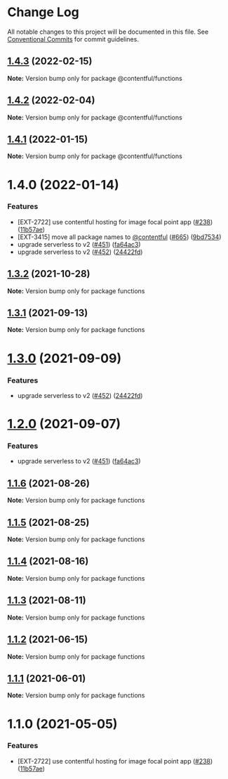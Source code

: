 # Change Log

All notable changes to this project will be documented in this file.
See [Conventional Commits](https://conventionalcommits.org) for commit guidelines.

## [1.4.3](https://github.com/contentful/apps/compare/@contentful/functions@1.4.2...@contentful/functions@1.4.3) (2022-02-15)

**Note:** Version bump only for package @contentful/functions





## [1.4.2](https://github.com/contentful/apps/compare/@contentful/functions@1.4.1...@contentful/functions@1.4.2) (2022-02-04)

**Note:** Version bump only for package @contentful/functions





## [1.4.1](https://github.com/contentful/apps/compare/@contentful/functions@1.4.0...@contentful/functions@1.4.1) (2022-01-15)

**Note:** Version bump only for package @contentful/functions





# 1.4.0 (2022-01-14)


### Features

* [EXT-2722] use contentful hosting for image focal point app ([#238](https://github.com/contentful/apps/issues/238)) ([11b57ae](https://github.com/contentful/apps/commit/11b57ae3e4fb5dd376544d89056430b71883517c))
* [EXT-3415] move all package names to [@contentful](https://github.com/contentful) ([#665](https://github.com/contentful/apps/issues/665)) ([9bd7534](https://github.com/contentful/apps/commit/9bd75340860e59f25b4eed900a832a482508f603))
* upgrade serverless to v2 ([#451](https://github.com/contentful/apps/issues/451)) ([fa64ac3](https://github.com/contentful/apps/commit/fa64ac34e9a884230bd6f1c71adcb2fdbb778dc8))
* upgrade serverless to v2 ([#452](https://github.com/contentful/apps/issues/452)) ([24422fd](https://github.com/contentful/apps/commit/24422fd543f765db0167b2b98c61a02d72809008))





## [1.3.2](https://github.com/contentful/apps/compare/functions@1.3.1...functions@1.3.2) (2021-10-28)

**Note:** Version bump only for package functions





## [1.3.1](https://github.com/contentful/apps/compare/functions@1.3.0...functions@1.3.1) (2021-09-13)

**Note:** Version bump only for package functions





# [1.3.0](https://github.com/contentful/apps/compare/functions@1.2.0...functions@1.3.0) (2021-09-09)


### Features

* upgrade serverless to v2 ([#452](https://github.com/contentful/apps/issues/452)) ([24422fd](https://github.com/contentful/apps/commit/24422fd543f765db0167b2b98c61a02d72809008))





# [1.2.0](https://github.com/contentful/apps/compare/functions@1.1.6...functions@1.2.0) (2021-09-07)


### Features

* upgrade serverless to v2 ([#451](https://github.com/contentful/apps/issues/451)) ([fa64ac3](https://github.com/contentful/apps/commit/fa64ac34e9a884230bd6f1c71adcb2fdbb778dc8))





## [1.1.6](https://github.com/contentful/apps/compare/functions@1.1.5...functions@1.1.6) (2021-08-26)

**Note:** Version bump only for package functions





## [1.1.5](https://github.com/contentful/apps/compare/functions@1.1.4...functions@1.1.5) (2021-08-25)

**Note:** Version bump only for package functions





## [1.1.4](https://github.com/contentful/apps/compare/functions@1.1.3...functions@1.1.4) (2021-08-16)

**Note:** Version bump only for package functions





## [1.1.3](https://github.com/contentful/apps/compare/functions@1.1.2...functions@1.1.3) (2021-08-11)

**Note:** Version bump only for package functions





## [1.1.2](https://github.com/contentful/apps/compare/functions@1.1.1...functions@1.1.2) (2021-06-15)

**Note:** Version bump only for package functions





## [1.1.1](https://github.com/contentful/apps/compare/functions@1.1.0...functions@1.1.1) (2021-06-01)

**Note:** Version bump only for package functions





# 1.1.0 (2021-05-05)


### Features

* [EXT-2722] use contentful hosting for image focal point app ([#238](https://github.com/contentful/apps/issues/238)) ([11b57ae](https://github.com/contentful/apps/commit/11b57ae3e4fb5dd376544d89056430b71883517c))
